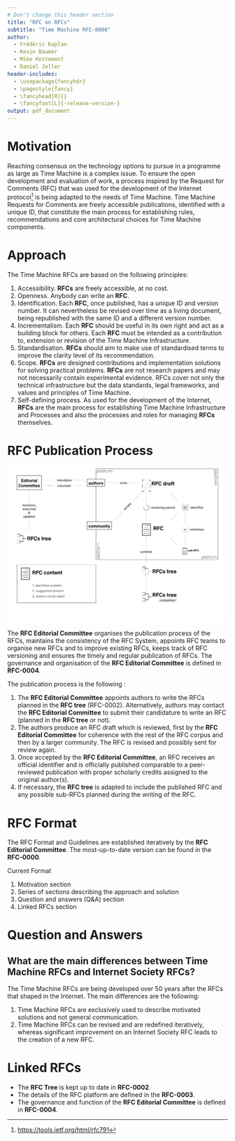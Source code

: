 ```yaml
---
# Don't change this header section
title: "RFC on RFCs"
subtitle: "Time Machine RFC-0000"
author:
  - Frédéric Kaplan
  - Kevin Baumer
  - Mike Kestemont
  - Daniel Jeller
header-includes:
  - \usepackage{fancyhdr}
  - \pagestyle{fancy}
  - \fancyhead[R]{}
  - \fancyfoot[L]{-release-version-}
output: pdf_document
---
```


# Motivation

Reaching consensus on the technology options to pursue in a programme as large
as Time Machine is a complex issue. To ensure the open development and
evaluation of work, a process inspired by the Request for Comments (RFC) that
was used for the development of the Internet protocol[^ietf_rfc_791] is being
adapted to the needs of Time Machine. Time Machine Requests for Comments are
freely accessible publications, identified with a unique ID, that constitute the
main process for establishing rules, recommendations and core architectural
choices for Time Machine components.

# Approach

The Time Machine RFCs are based on the following principles:

1. Accessibility. **RFCs** are freely accessible, at no cost.
2. Openness. Anybody can write an **RFC**.
3. Identification. Each **RFC**, once published, has a unique ID and version
   number. It can nevertheless be revised over time as a living document, being
   republished with the same ID and a different version number.
4. Incrementalism. Each **RFC** should be useful in its own right and act as a
   building block for others. Each **RFC** must be intended as a contribution
   to, extension or revision of the Time Machine Infrastructure.
5. Standardisation. **RFCs** should aim to make use of standardised terms to
   improve the clarity level of its recommendation.
6. Scope. **RFCs** are designed contributions and implementation solutions for
   solving practical problems. **RFCs** are not research papers and may not
   necessarily contain experimental evidence. RFCs cover not only the technical
   infrastructure but the data standards, legal frameworks, and values and
   principles of Time Machine.
7. Self-defining process. As used for the development of the Internet, **RFCs**
   are the main process for establishing Time Machine Infrastructure and
   Processes and also the processes and roles for managing **RFCs** themselves.

# RFC Publication Process

![75 % center](rfc_process.jpg)

The **RFC Editorial Committee** organises the publication process of the RFCs,
maintains the consistency of the RFC System, appoints RFC teams to organise new
RFCs and to improve existing RFCs, keeps track of RFC versioning and ensures the
timely and regular publication of RFCs. The governance and organisation of the
**RFC Editorial Committee** is defined in **RFC-0004**.

The publication process is the following :

1. The **RFC Editorial Committee** appoints authors to write the RFCs planned in
   the **RFC tree** (RFC-0002). Alternatively, authors may contact the **RFC
   Editorial Committee** to submit their candidature to write an RFC (planned in
   the **RFC tree** or not).
2. The authors produce an RFC draft which is reviewed, first by the **RFC
   Editorial Committee** for coherence with the rest of the RFC corpus and then
   by a larger community. The RFC is revised and possibly sent for review again.
3. Once accepted by the **RFC Editorial Committee**, an RFC receives an official
   identifier and is officially published comparable to a peer-reviewed
   publication with proper scholarly credits assigned to the original author(s).
4. If necessary, the **RFC tree** is adapted to include the published RFC and
   any possible sub-RFCs planned during the writing of the RFC.

# RFC Format

The RFC Format and Guidelines are established iteratively by the **RFC Editorial
Committee**. The most-up-to-date version can be found in the **RFC-0000**.

Current Format

1. Motivation section
2. Series of sections describing the approach and solution
3. Question and answers (Q&A) section
4. Linked RFCs section

# Question and Answers

## What are the main differences between Time Machine RFCs and Internet Society RFCs?

The Time Machine RFCs are being developed over 50 years after the RFCs that
shaped in the Internet. The main differences are the following:

1. Time Machine RFCs are exclusively used to describe motivated solutions and
   not general communication.
2. Time Machine RFCs can be revised and are redefined iteratively, whereas
   significant improvement on an Internet Society RFC leads to the creation of a
   new RFC.

# Linked RFCs

- The **RFC Tree** is kept up to date in **RFC-0002**.
- The details of the RFC platform are defined in the **RFC-0003**.
- The governance and function of the **RFC Editorial Committee** is defined in
  **RFC-0004**.

<!-- Footnote area: Please keep the list of footnotes sorted alphabetically to simplify managing them -->

[^ietf_rfc_791]: <https://tools.ietf.org/html/rfc791>
